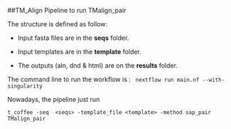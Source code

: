 ##TM_Align
Pipeline to run TMalign_pair

The structure is defined as follow:
- Input fasta files are in the **seqs** folder.
- Input templates are in the **template** folder.

- The outputs (aln, dnd & html) are on the **results** folder.

The command line to run the workflow is : ``` nextflow run main.nf --with-singularity```

Nowadays, the pipeline just run 
```
t_coffee -seq  <seqs> -template_file <template> -method sap_pair TMalign_pair
```
